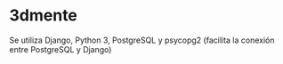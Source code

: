 # 3dmente

Se utiliza Django, Python 3, PostgreSQL y psycopg2 (facilita la conexión entre PostgreSQL y Django)
